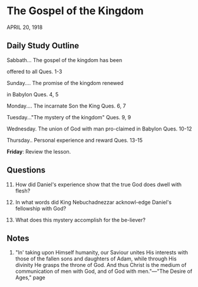 # The Gospel of the Kingdom
APRIL 20, 1918

## Daily Study Outline

Sabbath... The gospel of the kingdom has been

offered to all Ques. 1-3

Sunday.... The promise of the kingdom renewed

in Babylon Ques. 4, 5

Monday.... The incarnate Son the King Ques. 6, 7

Tuesday..."The mystery of the kingdom" Ques. 9, 9

Wednesday. The union of God with man pro-claimed in Babylon Ques. 10-12

Thursday.. Personal experience and reward Ques. 13-15

**Friday**: Review the lesson.

## Questions

11. How did Daniel's experience show that the true God does dwell with flesh? 

12. In what words did King Nebuchadnezzar acknowl-edge Daniel's fellowship with God? 

14. What does this mystery accomplish for the be-liever? 

## Notes

1. "In' taking upon Himself humanity, our Saviour unites His interests with those of the fallen sons and daughters of Adam, while through His divinity He grasps the throne of God. And thus Christ is the medium of communication of men with God, and of God with men."—"The Desire of Ages," page
